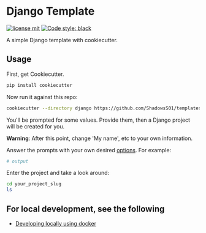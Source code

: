 # Django Template

[![license mit](https://img.shields.io/badge/licence-MIT-56BEB8)](LICENSE)
[![Code style: black](https://img.shields.io/badge/code%20style-black-000000.svg)](https://github.com/ambv/black)

A simple Django template with cookiecutter.

## Usage

First, get Cookiecutter.

```bash
pip install cookiecutter
```

Now run it against this repo:

```bash
cookiecutter --directory django https://github.com/ShadowsS01/templates
```

You'll be prompted for some values. Provide them, then a Django project will be created for you.

**Warning**: After this point, change 'My name', etc to your own information.

Answer the prompts with your own desired [options](./docs/project-generation-options.md). For example:

```bash
# output
```

Enter the project and take a look around:

```bash
cd your_project_slug
ls
```

## For local development, see the following

- [Developing locally using docker](./docs/developing-locally-docker.md)
